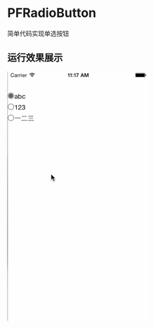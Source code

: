 PFRadioButton
==============
简单代码实现单选按钮
 
运行效果展示
--------------
![image](https://github.com/PFei-He/PFRadioButton/blob/master/PFRadioButton.gif)
